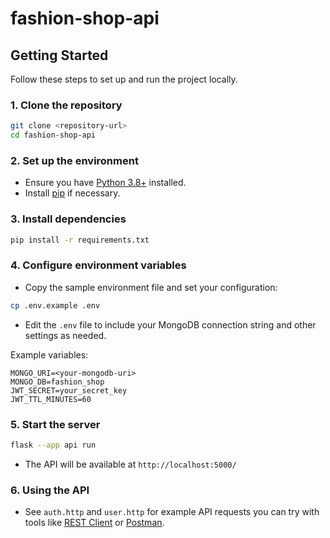 # fashion-shop-api

## Getting Started

Follow these steps to set up and run the project locally.

### 1. Clone the repository

```bash
git clone <repository-url>
cd fashion-shop-api
```

### 2. Set up the environment

- Ensure you have [Python 3.8+](https://www.python.org/downloads/) installed.
- Install [pip](https://pip.pypa.io/en/stable/installation/) if necessary.

### 3. Install dependencies

```bash
pip install -r requirements.txt
```

### 4. Configure environment variables

- Copy the sample environment file and set your configuration:

```bash
cp .env.example .env
```
- Edit the `.env` file to include your MongoDB connection string and other settings as needed.

Example variables:
```
MONGO_URI=<your-mongodb-uri>
MONGO_DB=fashion_shop
JWT_SECRET=your_secret_key
JWT_TTL_MINUTES=60
```

### 5. Start the server

```bash
flask --app api run
```

- The API will be available at `http://localhost:5000/`

### 6. Using the API

- See `auth.http` and `user.http` for example API requests you can try with tools like [REST Client](https://marketplace.visualstudio.com/items?itemName=humao.rest-client) or [Postman](https://www.postman.com/).
